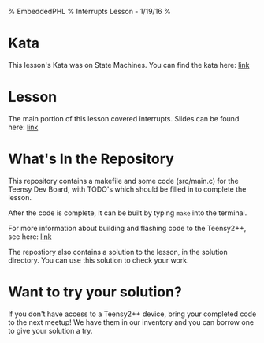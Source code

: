 % EmbeddedPHL
% Interrupts Lesson - 1/19/16
%

# Kata
This lesson's Kata was on State Machines. You can find the kata here:
[link](http://bit.ly/1ZMprGH)

# Lesson
The main portion of this lesson covered interrupts. Slides can be found
here:
[link](http://bit.ly/1QeeXrz)

# What's In the Repository
This repository contains a makefile and some code (src/main.c) for the Teensy Dev
Board, with TODO's which should be filled in to complete the lesson.

After the code is complete, it can be built by typing `make` into the
terminal.

For more information about building and flashing code to the Teensy2++,
see here:
[link](http://bit.ly/1RzQ0Kr)

The repostiory also contains a solution to the lesson, in the solution
directory. You can use this solution to check your work.

# Want to try your solution?
If you don't have access to a Teensy2++ device, bring your completed
code to the next meetup! We have them in our inventory and you can
borrow one to give your solution a try.
